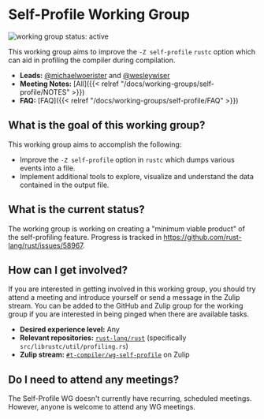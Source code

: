 # Self-Profile Working Group
![working group status: active][status]

This working group aims to improve the `-Z self-profile` `rustc` option which can aid in profiling the compiler during compilation.

- **Leads:** [@michaelwoerister][michaelwoerister] and [@wesleywiser][wesleywiser]
- **Meeting Notes:** [All]({{< relref "/docs/working-groups/self-profile/NOTES" >}})
- **FAQ:** [FAQ]({{< relref "/docs/working-groups/self-profile/FAQ" >}})

[status]: https://img.shields.io/badge/status-active-brightgreen.svg?style=for-the-badge

## What is the goal of this working group?
This working group aims to accomplish the following:

- Improve the `-Z self-profile` option in `rustc` which dumps various events into a file.
- Implement additional tools to explore, visualize and understand the data contained in the output file.

## What is the current status?
The working group is working on creating a "minimum viable product" of the self-profiling feature. 
Progress is tracked in https://github.com/rust-lang/rust/issues/58967.

## How can I get involved?
If you are interested in getting involved in this working group, you should try attend a meeting and
introduce yourself or send a message in the Zulip stream. You can be added to the GitHub and Zulip
group for the working group if you are interested in being pinged when there are available tasks.

- **Desired experience level:** Any
- **Relevant repositories:** [`rust-lang/rust`][repo] (specifically `src/librustc/util/profiling.rs`)
- **Zulip stream:** [`#t-compiler/wg-self-profile`][zulip] on Zulip

[repo]: https://github.com/rust-lang/rust
[zulip]: https://rust-lang.zulipchat.com/#narrow/stream/187831-t-compiler.2Fwg-self-profile

## Do I need to attend any meetings?
The Self-Profile WG doesn't currently have recurring, scheduled meetings.
However, anyone is welcome to attend any WG meetings.

[michaelwoerister]: https://github.com/michaelwoerister
[wesleywiser]: https://github.com/wesleywiser


